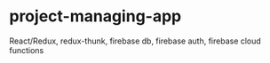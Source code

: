 # project-managing-app
React/Redux, redux-thunk, firebase db, firebase auth, firebase cloud functions

